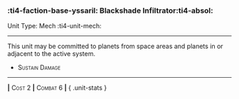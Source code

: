 ### :ti4-faction-base-yssaril: **Blackshade Infiltrator**:ti4-absol:

Unit Type: Mech :ti4-unit-mech:

---

This unit may be committed to planets from space areas and planets in or adjacent to the active system.

* <span style="font-variant:small-caps;">Sustain Damage</span> 

---

__|__ <span style="font-variant:small-caps;">Cost 2</span> __|__ <span style="font-variant:small-caps;">Combat 6</span> __|__
{ .unit-stats }
